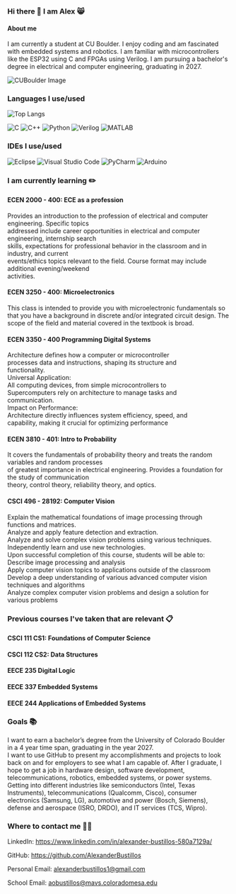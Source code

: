 ### Hi there 👋 I  am Alex 😸
#### About me
I am currently a student at CU Boulder. I enjoy coding and am fascinated with embedded systems and robotics. I am familiar with microcontrollers like the ESP32 using C and FPGAs using Verilog.
I am pursuing a bachelor's degree in electrical and computer engineering, graduating in 2027.

![CUBoulder Image](https://www.cu.edu/sites/default/files/cu-standalone.png)

### Languages I use/used
![Top Langs](https://github-readme-stats.vercel.app/api/top-langs/?username=AlexanderBustillos&layout=compact)

![C](https://img.shields.io/badge/Code-C-blue?logo=c)
![C++](https://img.shields.io/badge/Code-C++-blue?logo=cplusplus)
![Python](https://img.shields.io/badge/Code-Python-yellow?logo=python)
![Verilog](https://img.shields.io/badge/HDL-Verilog-red)
![MATLAB](https://img.shields.io/badge/Tool-MATLAB-orange?logo=mathworks)

### IDEs I use/used

![Eclipse](https://img.shields.io/badge/Eclipse-FE7A16.svg?style=for-the-badge&logo=Eclipse&logoColor=white)
![Visual Studio Code](https://img.shields.io/badge/Visual%20Studio%20Code-0078d7.svg?style=for-the-badge&logo=visual-studio-code&logoColor=white)
![PyCharm](https://img.shields.io/badge/pycharm-143?style=for-the-badge&logo=pycharm&logoColor=black&color=black&labelColor=green)
![Arduino](https://img.shields.io/badge/-Arduino-00979D?style=for-the-badge&logo=Arduino&logoColor=white)

### I am currently learning ✏️
#### ECEN 2000 - 400: ECE as a profession 
Provides an introduction to the profession of electrical and computer engineering. Specific topics  
addressed include career opportunities in electrical and computer engineering, internship search  
skills, expectations for professional behavior in the classroom and in industry, and current  
events/ethics topics relevant to the field. Course format may include additional evening/weekend  
activities.
####  ECEN 3250 - 400: Microelectronics
This class is intended to provide you with microelectronic fundamentals so that you have a background in discrete and/or integrated circuit design. The scope of the field and material covered in the textbook is broad.

####  ECEN 3350 - 400 Programming Digital Systems
Architecture defines how a computer or microcontroller  
processes data and instructions, shaping its structure and  
functionality.  
Universal Application:  
All computing devices, from simple microcontrollers to  
Supercomputers rely on architecture to manage tasks and  
communication.  
Impact on Performance:  
Architecture directly influences system efficiency, speed, and  
capability, making it crucial for optimizing performance

#### ECEN 3810 - 401: Intro to Probability

It covers the fundamentals of probability theory and treats the random variables and random processes  
of greatest importance in electrical engineering.  Provides a foundation for the study of communication  
theory, control theory, reliability theory, and optics.

#### CSCI 496 - 28192: Computer Vision
Explain the mathematical foundations of image processing through functions and matrices.  
Analyze and apply feature detection and extraction.  
Analyze and solve complex vision problems using various techniques.  
Independently learn and use new technologies.  
Upon successful completion of this course, students will be able to:  
Describe image processing and analysis  
Apply computer vision topics to applications outside of the classroom  
Develop a deep understanding of various advanced computer vision techniques and algorithms  
Analyze complex computer vision problems and design a solution for various problems

### Previous courses I've taken that are relevant 📋
#### CSCI 111 CS1: Foundations of Computer Science
#### CSCI 112 CS2: Data Structures
#### EECE 235 Digital Logic
#### EECE 337 Embedded Systems
#### EECE 244 Applications of Embedded Systems


### Goals 📚

I want to earn a bachelor’s degree from the University of Colorado Boulder in a 4 year time span, graduating in the year 2027.  
I want to use GitHub to present my accomplishments and projects to look back on and for employers to see what I am capable of.
After I graduate, I hope to get a job in hardware design, software development, telecommunications, robotics, embedded systems, or power systems. 
Getting into different industries like semiconductors (Intel, Texas Instruments), telecommunications (Qualcomm, Cisco), consumer electronics (Samsung, LG), automotive and power (Bosch, Siemens), defense and aerospace (ISRO, DRDO), and IT services (TCS, Wipro).

### Where to contact me ✍🏻

LinkedIn: https://www.linkedin.com/in/alexander-bustillos-580a7129a/

GitHub: https://github.com/AlexanderBustillos

Personal Email: alexanderbustillos1@gmail.com

School Email: aobustillos@mavs.coloradomesa.edu
